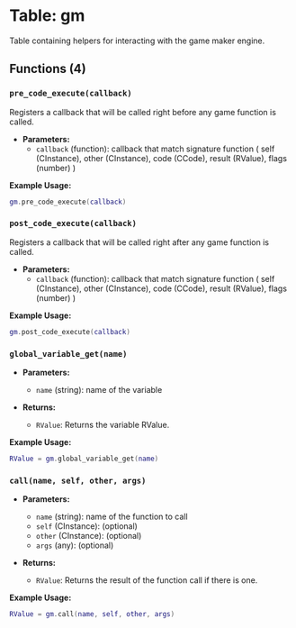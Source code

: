 # Table: gm

Table containing helpers for interacting with the game maker engine.

## Functions (4)

### `pre_code_execute(callback)`

Registers a callback that will be called right before any game function is called.

- **Parameters:**
  - `callback` (function): callback that match signature function ( self (CInstance), other (CInstance), code (CCode), result (RValue), flags (number) )

**Example Usage:**
```lua
gm.pre_code_execute(callback)
```

### `post_code_execute(callback)`

Registers a callback that will be called right after any game function is called.

- **Parameters:**
  - `callback` (function): callback that match signature function ( self (CInstance), other (CInstance), code (CCode), result (RValue), flags (number) )

**Example Usage:**
```lua
gm.post_code_execute(callback)
```

### `global_variable_get(name)`

- **Parameters:**
  - `name` (string): name of the variable

- **Returns:**
  - `RValue`: Returns the variable RValue.

**Example Usage:**
```lua
RValue = gm.global_variable_get(name)
```

### `call(name, self, other, args)`

- **Parameters:**
  - `name` (string): name of the function to call
  - `self` (CInstance): (optional)
  - `other` (CInstance): (optional)
  - `args` (any): (optional)

- **Returns:**
  - `RValue`: Returns the result of the function call if there is one.

**Example Usage:**
```lua
RValue = gm.call(name, self, other, args)
```


